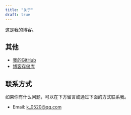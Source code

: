```yaml
---
title: "关于"
draft: true
---
```


这是我的博客。

## 其他

+ [我的GitHub](https://github.com/ckvv)
+ [博客存储库](https://github.com/ckvv/ckvv.github.io)

## 联系方式

如果你有什么问题，可以在下方留言或通过下面的方式联系我。

+ Email: [k_0520@qq.com](mailto:k_0520@qq.com)

